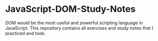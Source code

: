 # JavaScript-DOM-Study-Notes
DOM would be the most useful and powerful scripting language in JavaScript. This repository contains all exercises and study notes that I practiced and took.
